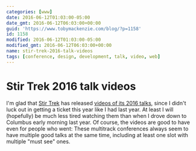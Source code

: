 ```yaml
---
categories: [www]
date: 2016-06-12T01:03:00-05:00
date_gmt: 2016-06-12T06:03:00+00:00
guid: 'https://www.tobymackenzie.com/blog/?p=1158'
id: 1158
modified: 2016-06-12T01:03:00-05:00
modified_gmt: 2016-06-12T06:03:00+00:00
name: stir-trek-2016-talk-videos
tags: [conference, design, development, talk, video, web]
---
```


Stir Trek 2016 talk videos
==========================

I'm glad that [Stir Trek](http://stirtrek.com/) has released [videos of its 2016 talks](https://www.youtube.com/channel/UCdflS38aeqXfuCTbM2I2S5Q), since I didn't luck out in getting a ticket this year like I had last year.  At least I will (hopefully) be much less tired watching them than when I drove down to Columbus early morning last year.  Of course, the videos are good to have even for people who went:  These multitrack conferences always seem to have multiple good talks at the same time, including at least one slot with multiple "must see" ones.

